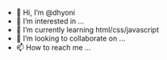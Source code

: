 - 👋 Hi, I’m @dhyoni
- 👀 I’m interested in ...
- 🌱 I’m currently learning html/css/javascript
- 💞️ I’m looking to collaborate on ...
- 📫 How to reach me ...

<!---
dhyoni/dhyoni is a ✨ special ✨ repository because its `README.md` (this file) appears on your GitHub profile.
You can click the Preview link to take a look at your changes.
--->
